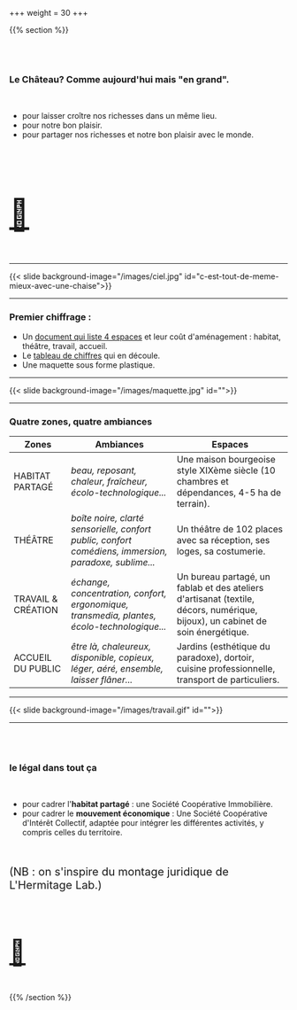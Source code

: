 +++
weight = 30
+++

{{% section %}}

<br><br>

### Le Château? Comme aujourd'hui mais "en grand".

<br>

- pour laisser croître nos richesses dans un même lieu.
- pour notre bon plaisir.
- pour partager nos richesses et notre bon plaisir avec le monde.


<br><br>
<p style="font-size:55px;">
<a href="#" class="navigate-down"> 💠 </a></p>

---

{{< slide background-image="/images/ciel.jpg" id="c-est-tout-de-meme-mieux-avec-une-chaise">}}

---

### Premier chiffrage :

- Un [document qui liste 4 espaces](https://hackmd.io/@jbsGOezXQZaK6t8ymdygqg/B137TO5sD) et leur coût d'aménagement : habitat, théâtre, travail, accueil.
- Le [tableau de chiffres](https://lite.framacalc.org/9l7t-chateau-phare) qui en découle.
- Une maquette sous forme plastique.

---

{{< slide background-image="/images/maquette.jpg" id="">}}

---

### Quatre zones, quatre ambiances

| Zones | Ambiances | Espaces |
| --- | --- | --- |
| HABITAT PARTAGÉ | *beau, reposant, chaleur, fraîcheur, écolo-technologique...* | Une maison bourgeoise style XIXème siècle (10 chambres et dépendances, 4-5 ha de terrain). | 
| THÉÂTRE | *boîte noire, clarté sensorielle, confort public, confort comédiens, immersion, paradoxe, sublime...* | Un théâtre de 102 places avec sa réception, ses loges, sa costumerie. |
| TRAVAIL & CRÉATION | *échange, concentration, confort, ergonomique, transmedia, plantes, écolo-technologique...* | Un bureau partagé, un fablab et des ateliers d'artisanat (textile, décors, numérique, bijoux), un cabinet de soin énergétique. |
| ACCUEIL DU PUBLIC | *être là, chaleureux, disponible, copieux, léger, aéré, ensemble, laisser flâner...* | Jardins (esthétique du paradoxe), dortoir, cuisine professionnelle, transport de particuliers. |

---


{{< slide background-image="/images/travail.gif" id="">}}


---

<br><br>

### le légal dans tout ça

<br>

- pour cadrer l'**habitat partagé** : une Société Coopérative Immobilière.   
- pour cadrer le **mouvement économique** : Une Société Coopérative d'Intérêt Collectif, adaptée pour intégrer les différentes activités, y compris celles du territoire.  
<br>
<p style="font-size:20px;"> 
(NB : on s'inspire du montage juridique de L'Hermitage Lab.)</p> 

<br>
<p style="font-size:45px;">
<a href="#/3"> 💠 </a></p>

{{% /section %}}



